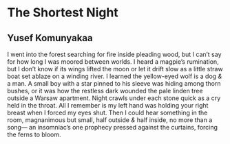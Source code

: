 # The Shortest Night
## Yusef Komunyakaa
I went into the forest searching
for fire inside pleading wood,
but I can’t say for how long
I was moored between worlds.
I heard a magpie’s rumination,
but I don’t know if its wings
lifted the moon or let it drift
slow as a little straw boat
set ablaze on a winding river.
I learned the yellow-eyed wolf
is a dog _&_ a man. A small boy
with a star pinned to his sleeve
was hiding among thorn bushes,
or it was how the restless dark
wounded the pale linden tree
outside a Warsaw apartment.
Night crawls under each stone
quick as a cry held in the throat.
All I remember is my left hand
was holding your right breast
when I forced my eyes shut.
Then I could hear something
in the room, magnanimous
but small, half outside _&_ half
inside, no more than a song—
an insomniac’s one prophecy
pressed against the curtains,
forcing the ferns to bloom.